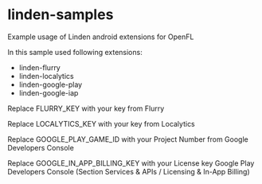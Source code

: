 linden-samples
==============

Example usage of Linden android extensions for OpenFL

In this sample used following extensions:
- linden-flurry
- linden-localytics
- linden-google-play
- linden-google-iap

Replace FLURRY_KEY with your key from Flurry

Replace LOCALYTICS_KEY with your key from Localytics

Replace GOOGLE_PLAY_GAME_ID with your Project Number from Google Developers Console

Replace GOOGLE_IN_APP_BILLING_KEY with your License key Google Play Developers
Console (Section Services & APIs / Licensing & In-App Billing)
